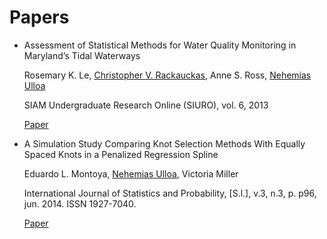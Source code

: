 # Papers

*   Assessment of Statistical Methods for Water Quality Monitoring in Maryland’s Tidal Waterways
  
    Rosemary K. Le, 
    [Christopher V. Rackauckas](https://github.com/ChrisRackauckas), 
    Anne S. Ross,
    [Nehemias Ulloa](https://github.com/nulloa)
    
    SIAM Undergraduate Research Online (SIURO), vol. 6, 2013
  
    [Paper](UMBC_Paper_2013.pdf)

*   A Simulation Study Comparing Knot Selection Methods With Equally Spaced Knots in a Penalized Regression Spline
   
    Eduardo L. Montoya,
    [Nehemias Ulloa](https://github.com/nulloa),
    Victoria Miller
     
    International Journal of Statistics and Probability, [S.l.], v.3, n.3, p. p96, jun. 2014. ISSN 1927-7040.
     
    [Paper](Montoya_Ulloa_Miller_2014.pdf)

